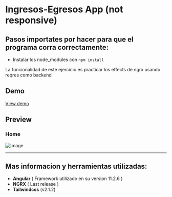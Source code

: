 # Ingresos-Egresos App (not responsive)
  ## Pasos importates por hacer para que el programa corra correctamente:
  - Instalar los node_modules con `npm install` 

La funcionalidad de este ejercicio es practicar los effects de ngrx usando reqres como backend

## Demo
[View demo](https://arizhernandez.github.io/Effects-app)

## Preview
  
  ### Home
  ![image](https://user-images.githubusercontent.com/37966712/117524966-5a8e9a80-af7d-11eb-80c9-c2f8353161c0.png)

-------

## Mas informacion y herramientas utilizadas:
 - **Angular** ( Framework utilizado en su version 11.2.6 )
 - **NGRX** ( Last release )
 - **Tailwindcss** (v2.1.2)